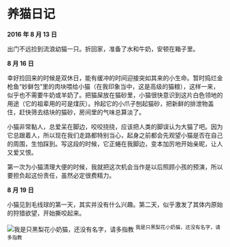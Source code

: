 # 养猫日记

**2016 年 8 月 13 日**

出门不远捡到流浪幼猫一只。折回家，准备了水和牛奶，安顿在箱子里。

**8 月 16 日**

幸好捡回来的时候是双休日，能有缓冲的时间迎接突如其来的小生命。暂时捣烂金枪鱼“妙鲜包”里的肉块喂给小猫（在我印象当中，这是高级的猫粮），这样一来，似乎也不需要牛奶或羊奶了。把猫屎放在猫砂里，小猫很快意识到这片白色领地的用途（它的祖辈用的可是煤灰）。拎起它的小爪子刨起猫砂，把新鲜的排泄物盖住，赶快筛去结块的猫砂，房间里的气味总算淡了。

小猫非常黏人，总爱呆在脚边，咬咬挠挠，应该把人类的脚误认为大猫了吧。因为它总跟着人，所以现在我们走路都特别当心，起身之前都会先观望小猫是否在自己的周围，生怕踩到。写这段的时候，它正蜷在我脚边，变本加厉地开始亲昵，让人又爱又恨。

第一次为小猫清理大便的时候，我就把这次机会当作是以后照顾小孩的预演，所以要担负起这份责任，虽然必定很费精力。

**8 月 19 日**

小猫见到毛线球的第一天，其实并没有什么兴趣。第二天，似乎激发了其体内原始的狩猎欲望，开始撕咬起来。

![我是只黑梨花小奶猫，还没有名字，请多指教](https://cloud.githubusercontent.com/assets/5687273/17782365/bd5efbd6-65a5-11e6-833e-2e80b7fb9ca5.jpg)
<sup>我是只黑梨花小奶猫，还没有名字，请多指教</sup>
